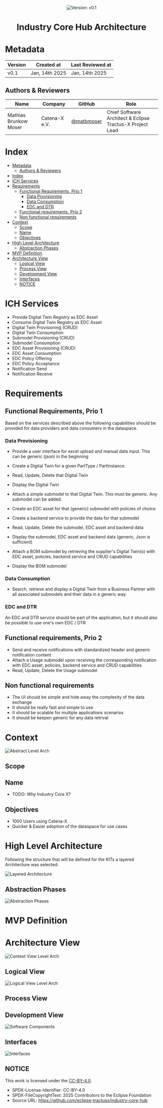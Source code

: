 <!--
#######################################################################

Eclipse Tractus-X Industy Core Hub 

Copyright (c) 2025 Contributors to the Eclipse Foundation

See the NOTICE file(s) distributed with this work for additional
information regarding copyright ownership.

This work is made available under the terms of the
Creative Commons Attribution 4.0 International (CC-BY-4.0) license,
which is available at
https://creativecommons.org/licenses/by/4.0/legalcode.

SPDX-License-Identifier: CC-BY-4.0

#######################################################################
-->

<div align="center"> 
  <img alt="Version:  v0.1" src="https://img.shields.io/badge/Version-v0.1-blue?style=for-the-badge">
  <br>
  <h1> Industry Core Hub Architecture </h1>
</div>

# Metadata

|**Version**| **Created at** | **Last Reviewed at** |
|-|-|-|
| v0.1 | Jan, 14th 2025 | Jan, 14th 2025 |

## Authors & Reviewers

<!--Add yourself to the list if you review/contribute to this document-->

| Name                  | Company | GitHub                                     | Role                                    |
| --------------------- | ------- | ------------------------------------------ | --------------------------------------- |
| Mathias Brunkow Moser | Catena-X e.V. | [@matbmoser](https://github.com/matbmoser) | Chief Software Architect & Eclipse Tractus-X Project Lead |

# Index

- [Metadata](#metadata)
  - [Authors \& Reviewers](#authors--reviewers)
- [Index](#index)
- [ICH Services](#ich-services)
- [Requirements](#requirements)
  - [Functional Requirements, Prio 1](#functional-requirements-prio-1)
    - [Data Provisioning](#data-provisioning)
    - [Data Consumption](#data-consumption)
    - [EDC and DTR](#edc-and-dtr)
  - [Functional requirements, Prio 2](#functional-requirements-prio-2)
  - [Non functional requirements](#non-functional-requirements)
- [Context](#context)
  - [Scope](#scope)
  - [Name](#name)
  - [Objectives](#objectives)
- [High Level Architecture](#high-level-architecture)
  - [Abstraction Phases](#abstraction-phases)
- [MVP Definition](#mvp-definition)
- [Architecture View](#architecture-view)
  - [Logical View](#logical-view)
  - [Process View](#process-view)
  - [Development View](#development-view)
  - [Interfaces](#interfaces)
  - [NOTICE](#notice)


# ICH Services

- Provide Digital Twin Registry as EDC Asset
- Consume Digital Twin Registry as EDC Asset
- Digital Twin Provisioning (CRUD)
- Digital Twin Consumption
- Submodel Provisioning (CRUD)
- Submodel Consumption
- EDC Asset Provisioning (CRUD)
- EDC Asset Consumption
- EDC Policy Offering
- EDC Policy Acceptance
- Notification Send
- Notification Receive

# Requirements

## Functional Requirements, Prio 1

Based on the services described above the following capabilities should be provided for data providers and data consumers in the dataspace.

### Data Provisioning

- Provide a user interface for excel upload and manual data input. This can be generic (json) in the beginning
- Create a Digital Twin for a given PartType / PartInstance.
- Read, Update, Delete that Digital Twin
- Display the Digital Twin

- Attach a simple submodel to that Digital Twin. This must be generic. Any submodel can be added.
- Create an EDC asset for that (generic) submodel with policies of choice
- Create a backend service to provide the data for that submodel
- Read, Update, Delete the submodel, EDC asset and backend data
- Display the submodel, EDC asset and backend data (generic, Json is sufficient)

- Attach a BOM submodel by retrieving the supplier's Digital Twin(s) with EDC asset, policies, backend service and CRUD capabilities
- Display the BOM submodel

### Data Consumption 
- Search, retrieve and display a Digital Twin from a Business Partner with all associated submodels and their data in a generic way.

### EDC and DTR
An EDC and DTR service should be part of the application, but it should also be possible to use one's own EDC / DTR


## Functional requirements, Prio 2
- Send and receive notifications with standardized header and generic notification content
- Attach a Usage submodel upon receiving the corresponding notification with EDC asset, policies, backend service and CRUD capabilities
- Read, Update, Delete the Usage submodel

## Non functional requirements
- The UI should be simple and hide away the complexity of the data exchange
- It should be really fast and simple to use
- It should be scalable for multiple applications scenarios
- It should be keepen generic for any data retrival

# Context

![Abstract Level Arch](./media/Abstract%20Level%20Arch.svg)

## Scope

## Name

- TODO: Why Industry Core X?

## Objectives

- 1000 Users using Catena-X
- Quicker & Easier adoption of the dataspace for use cases

# High Level Architecture

Following the structure that will be defined for the KITs a layered Architecture was selected:

![Layered Architecture](./media/Abstraction%20Levels.drawio.svg)

## Abstraction Phases

![Abstraction Phases](./media/Abstraction%20Phases.svg)

# MVP Definition

# Architecture View

![Context View Level Arch](./media/Complete%20Context%20Diagram.svg)

## Logical View

![Logical View Level Arch](./media/Context%20Diagram.drawio.svg)

## Process View

## Development View

![Software Components](./media/Software%20Compontents%20Diagram.drawio.svg)

## Interfaces

![Interfaces](./media/Interfaces.drawio.svg)

## NOTICE

This work is licensed under the [CC-BY-4.0](https://creativecommons.org/licenses/by/4.0/legalcode).

- SPDX-License-Identifier: CC-BY-4.0
- SPDX-FileCopyrightText: 2025 Contributors to the Eclipse Foundation
- Source URL: https://github.com/eclipse-tractusx/industry-core-hub